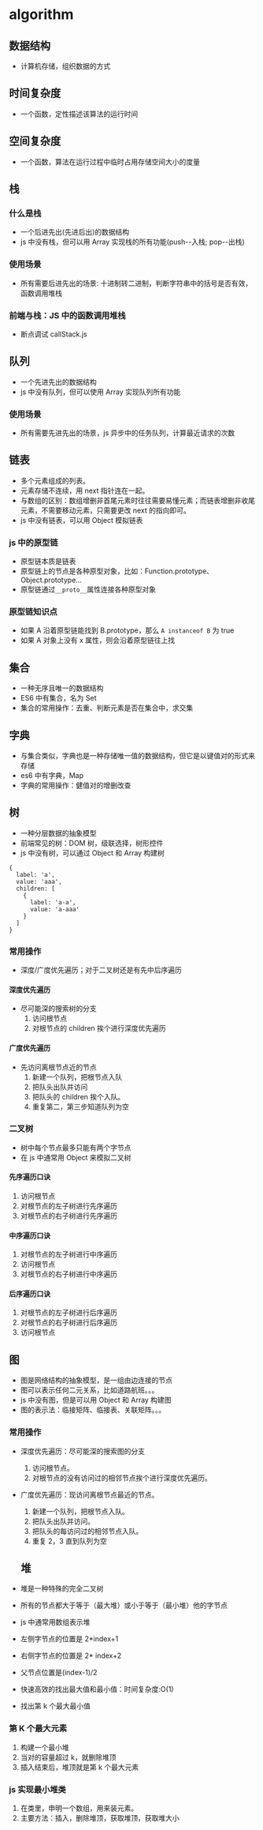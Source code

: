 # algorithm

## 数据结构

- 计算机存储，组织数据的方式

## 时间复杂度

- 一个函数，定性描述该算法的运行时间

## 空间复杂度

- 一个函数，算法在运行过程中临时占用存储空间大小的度量

## 栈

### 什么是栈

- 一个后进先出(先进后出)的数据结构
- js 中没有栈，但可以用 Array 实现栈的所有功能(push--入栈; pop--出栈)

### 使用场景

- 所有需要后进先出的场景: 十进制转二进制，判断字符串中的括号是否有效，函数调用堆栈

### 前端与栈：JS 中的函数调用堆栈

- 断点调试 callStack.js

## 队列

- 一个先进先出的数据结构
- js 中没有队列，但可以使用 Array 实现队列所有功能

### 使用场景

- 所有需要先进先出的场景，js 异步中的任务队列，计算最近请求的次数

## 链表

- 多个元素组成的列表。
- 元素存储不连续，用 next 指针连在一起。
- 与数组的区别：数组增删非首尾元素时往往需要易懂元素；而链表增删非收尾元素，不需要移动元素，只需要更改 next 的指向即可。
- js 中没有链表，可以用 Object 模拟链表

### js 中的原型链

- 原型链本质是链表
- 原型链上的节点是各种原型对象，比如：Function.prototype、Object.prototype...
- 原型链通过`__proto__`属性连接各种原型对象

### 原型链知识点

- 如果 A 沿着原型链能找到 B.prototype，那么 `A instanceof B` 为 true
- 如果 A 对象上没有 x 属性，则会沿着原型链往上找

## 集合

- 一种无序且唯一的数据结构
- ES6 中有集合，名为 Set
- 集合的常用操作：去重、判断元素是否在集合中，求交集

## 字典

- 与集合类似，字典也是一种存储唯一值的数据结构，但它是以键值对的形式来存储
- es6 中有字典，Map
- 字典的常用操作：健值对的增删改查

## 树

- 一种分层数据的抽象模型
- 前端常见的树：DOM 树，级联选择，树形控件
- js 中没有树，可以通过 Object 和 Array 构建树

```(js)
{
  label: 'a',
  value: 'aaa',
  children: [
    {
      label: 'a-a',
      value: 'a-aaa'
    }
  ]
}
```

### 常用操作

- 深度/广度优先遍历；对于二叉树还是有先中后序遍历

#### 深度优先遍历

- 尽可能深的搜索树的分支
  1. 访问根节点
  2. 对根节点的 children 挨个进行深度优先遍历

#### 广度优先遍历

- 先访问离根节点近的节点
  1. 新建一个队列，把根节点入队
  2. 把队头出队并访问
  3. 把队头的 children 挨个入队。
  4. 重复第二，第三步知道队列为空

### 二叉树

- 树中每个节点最多只能有两个字节点
- 在 js 中通常用 Object 来模拟二叉树

#### 先序遍历口诀

1. 访问根节点
2. 对根节点的左子树进行先序遍历
3. 对根节点的右子树进行先序遍历

#### 中序遍历口诀

1. 对根节点的左子树进行中序遍历
2. 访问根节点
3. 对根节点的右子树进行中序遍历

#### 后序遍历口诀

1. 对根节点的左子树进行后序遍历
2. 对根节点的右子树进行后序遍历
3. 访问根节点

## 图

- 图是网络结构的抽象模型，是一组由边连接的节点
- 图可以表示任何二元关系，比如道路航班。。。
- js 中没有图，但是可以用 Object 和 Array 构建图
- 图的表示法：临接矩阵、临接表、关联矩阵。。。

### 常用操作

- 深度优先遍历：尽可能深的搜索图的分支
  1. 访问根节点。
  2. 对根节点的没有访问过的相邻节点挨个进行深度优先遍历。
- 广度优先遍历：现访问离根节点最近的节点。

  1. 新建一个队列，把根节点入队。
  2. 把队头出队并访问。
  3. 把队头的每访问过的相邻节点入队。
  4. 重复 2，3 直到队列为空

  ## 堆

- 堆是一种特殊的完全二叉树
- 所有的节点都大于等于（最大堆）或小于等于（最小堆）他的字节点
- js 中通常用数组表示堆
- 左侧字节点的位置是 2\*index+1
- 右侧字节点的位置是 2\* index+2
- 父节点位置是(index-1)/2
- 快速高效的找出最大值和最小值：时间复杂度:O(1)
- 找出第 k 个最大最小值

### 第 K 个最大元素

1. 构建一个最小堆
2. 当对的容量超过 k，就删除堆顶
3. 插入结束后，堆顶就是第 k 个最大元素

### js 实现最小堆类

1. 在类里，申明一个数组，用来装元素。
2. 主要方法：插入，删除堆顶，获取堆顶，获取堆大小
